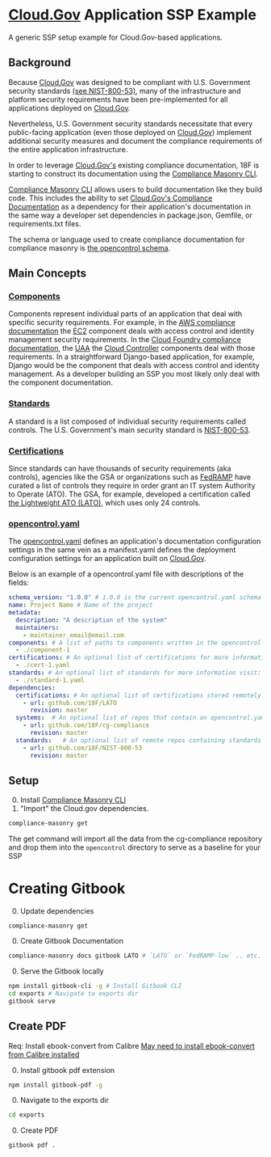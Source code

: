 # [Cloud.Gov](https://cloud.gov/) Application SSP Example
A generic SSP setup example for Cloud.Gov-based applications.

## Background
Because [Cloud.Gov](https://cloud.gov/) was designed to be compliant with U.S. Government security standards [(see NIST-800-53)](https://web.nvd.nist.gov/view/800-53/home), many of the infrastructure and platform security requirements have been pre-implemented for all applications deployed on [Cloud.Gov](https://cloud.gov/).

Nevertheless, U.S. Government security standards necessitate that every public-facing application (even those deployed on [Cloud.Gov](https://cloud.gov/)) implement additional security measures and document the compliance requirements of the entire application infrastructure.

In order to leverage [Cloud.Gov's](https://cloud.gov/) existing compliance documentation, 18F is starting to construct its documentation using the [Compliance Masonry CLI](https://github.com/opencontrol/compliance-masonry).

[Compliance Masonry CLI](https://github.com/opencontrol/compliance-masonry) allows users to build documentation like they build code. This includes the ability to set [Cloud.Gov's Compliance Documentation](https://compliance.cloud.gov/) as a dependency for their application's documentation in the same way a developer set dependencies in package.json, Gemfile, or requirements.txt files.

The schema or language used to create compliance documentation for compliance masonry is [the opencontrol schema](https://github.com/opencontrol/schemas).

## Main Concepts
### [Components](https://github.com/opencontrol/schemas#component-yaml)
Components represent individual parts of an application that deal with specific security requirements. For example, in the [AWS compliance documentation](https://github.com/opencontrol/aws-compliance) the [EC2](https://github.com/opencontrol/aws-compliance/blob/master/IAM/component.yaml) component deals with access control and identity management security requirements. In the [Cloud Foundry compliance documentation](https://github.com/opencontrol/cf-compliance), the [UAA](https://github.com/opencontrol/cf-compliance/blob/master/UAA/component.yaml) the [Cloud Controller](https://github.com/opencontrol/cf-compliance/tree/master/CloudController) components deal with those requirements. In a straightforward Django-based application, for example, Django would be the component that deals with access control and identity management. As a developer building an SSP you most likely only deal with the component documentation.

### [Standards](https://github.com/opencontrol/schemas#standards-documentation)
A standard is a list composed of individual security requirements called controls. The U.S. Government's main security standard is [NIST-800-53](https://web.nvd.nist.gov/view/800-53/home).

### [Certifications](https://github.com/opencontrol/schemas#certifications)
Since standards can have thousands of security requirements (aka controls), agencies like the GSA or organizations such as [FedRAMP](https://www.fedramp.gov) have curated a list of controls they require in order grant an IT system Authority to Operate (ATO). The GSA, for example, developed a certification called [the Lightweight ATO (LATO)](https://gsablogs.gsa.gov/innovation/2014/12/10/it-security-security-in-an-agile-development-cloud-world-by-kurt-garbars/), which uses only 24 controls.

### [opencontrol.yaml](https://github.com/opencontrol/compliance-masonry#creating-an-opencontrol-project)
The [opencontrol.yaml](https://github.com/opencontrol/compliance-masonry#creating-an-opencontrol-project) defines an application's documentation configuration settings in the same vein as a manifest.yaml defines the deployment configuration settings for an application built on [Cloud.Gov](https://cloud.gov/).

Below is an example of a opencontrol.yaml file with descriptions of the fields:
```yaml
schema_version: "1.0.0" # 1.0.0 is the current opencontrol.yaml schema version
name: Project Name # Name of the project
metadata:
  description: "A description of the system"
  maintainers:
    - maintainer_email@email.com
components: # A list of paths to components written in the opencontrol format for more information view: https://github.com/opencontrol/schemas
  - ./component-1
certifications: # An optional list of certifications for more information visit: https://github.com/opencontrol/schemas
  - ./cert-1.yaml
standards: # An optional list of standards for more information visit: https://github.com/opencontrol/schemas
  - ./standard-1.yaml
dependencies:
  certifications: # An optional list of certifications stored remotely
    - url: github.com/18F/LATO
      revision: master
  systems:  # An optional list of repos that contain an opencontrol.yaml stored remotely
    - url: github.com/18F/cg-compliance
      revision: master
  standards:   # An optional list of remote repos containing standards info that contain an opencontrol.yaml
    - url: github.com/18F/NIST-800-53
      revision: master
```

## Setup
0. Install [Compliance Masonry CLI](https://github.com/opencontrol/compliance-masonry)
0. "Import" the Cloud.gov dependencies.

  ```bash
  compliance-masonry get
  ```

The get command will import all the data from the cg-compliance repository and drop them into the `opencontrol` directory to serve as a baseline for your SSP


# Creating Gitbook
0. Update dependencies

  ```
  compliance-masonry get
  ```

0. Create Gitbook Documentation

  ```bash
  compliance-masonry docs gitbook LATO # `LATO` or `FedRAMP-low` .. etc.
  ```

0. Serve the Gitbook locally

  ```bash
  npm install gitbook-cli -g # Install Gitbook CLI
  cd exports # Navigate to exports dir
  gitbook serve
  ```

## Create PDF
Req: Install ebook-convert from Calibre
[May need to install ebook-convert from Calibre installed](https://github.com/GitbookIO/gitbook/issues/333)

0. Install gitbook pdf extension

  ```bash
  npm install gitbook-pdf -g
  ```

0. Navigate to the exports dir

  ```bash
  cd exports
  ```

0. Create PDF

  ```bash
  gitbook pdf .
  ```
